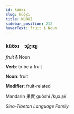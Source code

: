 ```yaml
---
id: küöxı
slug: küöxı
title: KÜÖXI
sidebar_position: 212
hoverText: fruit § Noun
---
```


### küöxı&emsp;<span kind="abugida">ɔʄɽıɋȷ</span>

*fruit* **§** Noun

**Verb**: to be a fruit

**Noun**: fruit

**Modifier**: fruit-related

Mandarin 果實 guǒshí /ku̯ɔ.ʂɨ/

*Sino-Tibetan Language Family*
